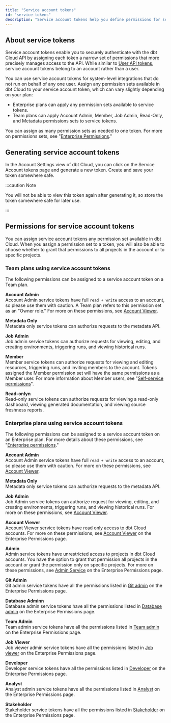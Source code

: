 ```yaml
---
title: "Service account tokens"
id: "service-tokens"
description: "Service account tokens help you define permissions for securing access to your dbt Cloud account and its projects."
---
```


## About service tokens

Service account tokens enable you to securely authenticate with the dbt Cloud API by assigning each token a narrow set of permissions that more precisely manages access to the API. While similar to [User API tokens](user-tokens), service account tokens belong to an account rather than a user.

You can use service account tokens for system-level integrations that do not run on behalf of any one user. Assign any permission sets available in dbt Cloud to your service account token, which can vary slightly depending on your plan:

* Enterprise plans can apply any permission sets available to service tokens.
* Team plans can apply Account Admin, Member, Job Admin, Read-Only, and Metadata permissions sets to service tokens.

You can assign as many permission sets as needed to one token. For more on permissions sets, see "[Enterprise Permissions](docs/dbt-cloud/access-control/enterprise-permissions)."

## Generating service account tokens

In the Account Settings view of dbt Cloud, you can click on the Service Account tokens page and generate a new token. Create and save your token somewhere safe.

:::caution Note

You will not be able to view this token again after generating it, so store the token somewhere safe for later use.

:::

## Permissions for service account tokens

You can assign service account tokens any permission set available in dbt Cloud. When you assign a permission set to a token, you will also be able to choose whether to grant that permissions to all projects in the account or to specific projects.

### Team plans using service account tokens

The following permissions can be assigned to a service account token on a Team plan.

**Account Admin**<br/>
Account Admin service tokens have full `read + write` access to an account, so please use them with caution.  A Team plan refers to this permission set as an "Owner role." For more on these permissions, see [Account Viewer](docs/dbt-cloud/access-control/enterprise-permissions#account-admin).

**Metadata Only**<br/>
Metadata only service tokens can authorize requests to the metadata API.

**Job Admin**<br/>
Job admin service tokens can authorize requests for viewing, editing, and creating environments, triggering runs, and viewing historical runs.  

**Member** <br/>
Member service tokens can authorize requests for viewing and editing resources, triggering runs, and inviting members to the account. Tokens assigned the Member permission set will have the same permissions as a Member user. For more information about Member users, see "[Self-service permissions](/dbt-cloud/access-control/self-service-permissions)".

**Read-onlyn**<br/>
Read-only service tokens can authorize requests for viewing a read-only dashboard, viewing generated documentation, and viewing source freshness reports.

### Enterprise plans using service account tokens

The following permissions can be assigned to a service account token on an Enterprise plan. For more details about these permissions, see "[Enterprise permissions](/docs/dbt-cloud/access-control/enterprise-permissions)."

**Account Admin** <br/>
Account Admin service tokens have full `read + write` access to an account, so please use them with caution.  For more on these permissions, see [Account Viewer](docs/dbt-cloud/access-control/enterprise-permissions#account-admin).

**Metadata Only**<br/>
Metadata only service tokens can authorize requests to the metadata API.

**Job Admin**<br/>
Job Admin service tokens can authorize request for viewing, editing, and creating environments, triggering runs, and viewing historical runs. For more on these permissions, see [Account Viewer](docs/dbt-cloud/access-control/enterprise-permissions#job-admin).

**Account Viewer**<br/>
Account Viewer service tokens have read only access to dbt Cloud accounts. For more on these permissions, see [Account Viewer](docs/dbt-cloud/access-control/enterprise-permissions#account-viewer) on the Enterprise Permissions page.

**Admin** <br/>
Admin service tokens have unrestricted access to projects in dbt Cloud accounts. You have the option to grant that permission all projects in the account or grant the permission only on specific projects. For more on these permissions, see [Admin Service](docs/dbt-cloud/access-control/enterprise-permissions#admin-service) on the Enterprise Permissions page.

**Git Admin**<br/>
Git admin service tokens have all the permissions listed in [Git admin](/docs/dbt-cloud/access-control/enterprise-permissions#git-admin) on the Enterprise Permissions page.

**Database Adminn**<br/>
Database admin service tokens have all the permissions listed in [Database admin](/docs/dbt-cloud/access-control/enterprise-permissions#database-admin) on the Enterprise Permissions page.

**Team Admin**<br/>
Team admin service tokens have all the permissions listed in [Team admin](/docs/dbt-cloud/access-control/enterprise-permissions#team-admin) on the Enterprise Permissions page.

**Job Viewer**<br/>
Job viewer admin service tokens have all the permissions listed in [Job viewer](/docs/dbt-cloud/access-control/enterprise-permissions#job-viewer) on the Enterprise Permissions page.

**Developer**<br/>
Developer service tokens have all the permissions listed in [Developer](/docs/dbt-cloud/access-control/enterprise-permissions#developer) on the Enterprise Permissions page.
 
**Analyst**<br/>
Analyst admin service tokens have all the permissions listed in [Analyst](/docs/dbt-cloud/access-control/enterprise-permissions#analyst) on the Enterprise Permissions page.

**Stakeholder**<br/>
Stakeholder service tokens have all the permissions listed in [Stakeholder](/docs/dbt-cloud/access-control/enterprise-permissions#stakeholder) on the Enterprise Permissions page.
